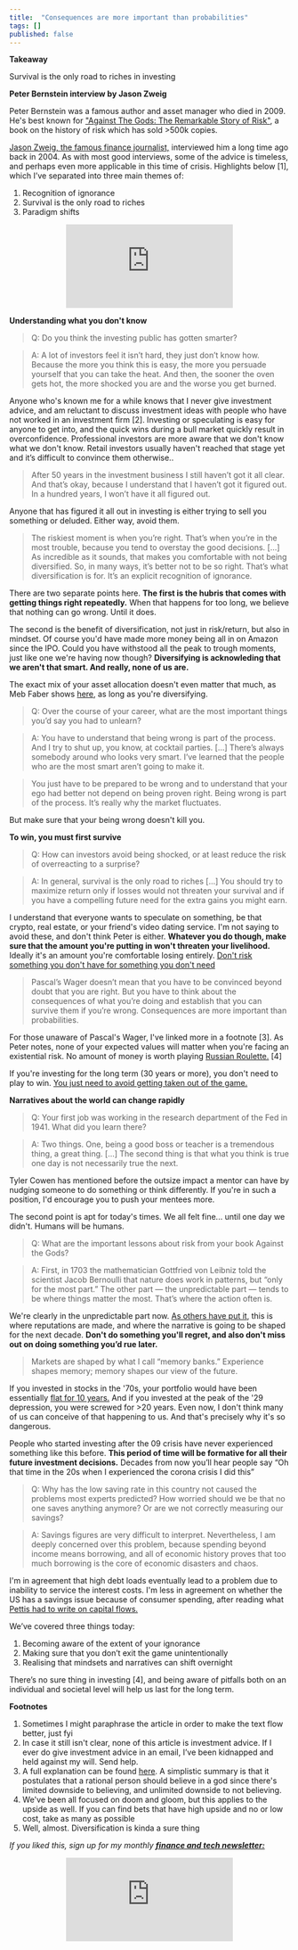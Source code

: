 ```yaml
---
title:  "Consequences are more important than probabilities"  
tags: []
published: false
---
```


<style>
      .iframe-container {
        overflow: hidden;        
        padding-top: 50%; <!-- Calculated from the aspect ration of the content (in case of 16:9 it is 9/16= 0.5625) -->
        position: relative;
      }
      .iframe-container iframe { 
         border: 0;
         height: 100%; <!-- Finally, width and height are set to 100% so the iframe takes up 100% of the containers space. -->
         left: 0;
         position: absolute;
         top: 0;
         width: 100%;
         display: block;
         margin: 0 auto; <!-- center image -->
      }
      <!-- 4x3 Aspect Ratio -->
      .iframe-container-4x3 {
        padding-top: 75%;
      }
</style> 

**Takeaway**

Survival is the only road to riches in investing 

**Peter Bernstein interview by Jason Zweig**

Peter Bernstein was a famous author and asset manager who died in 2009. He's best known for ["Against The Gods: The Remarkable Story of Risk"](https://www.amazon.com/Against-Gods-Remarkable-Story-Risk/dp/0471295639 "ATG"), a book on the history of risk which has sold >500k copies. 

[Jason Zweig, the famous finance journalist,](https://jasonzweig.com/ "Jason") interviewed him a long time ago back in 2004. As with most good interviews, some of the advice is timeless, and perhaps even more applicable in this time of crisis. Highlights below \[1\], which I’ve separated into three main themes of: 

  1. Recognition of ignorance
  2. Survival is the only road to riches
  3. Paradigm shifts 

<div class="iframe-container-4x3">
  <p align="center"><iframe src="https://avoidboringpeople.substack.com/embed" frameborder="0" scrolling="no"> </iframe></p>
</div>

**Understanding what you don't know**

> Q: Do you think the investing public has gotten smarter?

> A: A lot of investors feel it isn’t hard, they just don’t know how. Because the more you think this is easy, the more you persuade yourself that you can take the heat. And then, the sooner the oven gets hot, the more shocked you are and the worse you get burned. 

Anyone who's known me for a while knows that I never give investment advice, and am reluctant to discuss investment ideas with people who have not worked in an investment firm \[2\]. Investing or speculating is easy for anyone to get into, and the quick wins during a bull market quickly result in overconfidence. Professional investors are more aware that we don't know what we don't know. Retail investors usually haven't reached that stage yet and it’s difficult to convince them otherwise..  

> After 50 years in the investment business I still haven’t got it all clear. And that’s okay, because I understand that I haven’t got it figured out. In a hundred years, I won’t have it all figured out.

Anyone that has figured it all out in investing is either trying to sell you something or deluded. Either way, avoid them.

> The riskiest moment is when you’re right. That’s when you’re in the most trouble, because you tend to overstay the good decisions.  \[...\] As incredible as it sounds, that makes you comfortable with not being diversified. So, in many ways, it’s better not to be so right. That’s what diversification is for. It’s an explicit recognition of ignorance.

There are two separate points here. **The first is the hubris that comes with getting things right repeatedly.** When that happens for too long, we believe that nothing can go wrong. Until it does.

The second is the benefit of diversification, not just in risk/return, but also in mindset. Of course you'd have made more money being all in on Amazon since the IPO. Could you have withstood all the peak to trough moments, just like one we're having now though? **Diversifying is acknowleding that we aren't that smart. And really, none of us are.**

The exact mix of your asset allocation doesn't even matter that much, as Meb Faber shows [here](https://mebfaber.com/2013/07/31/asset-allocation-strategies-2/ "Meb"), as long as you're diversifying.

> Q: Over the course of your career, what are the most important things you’d say you had to unlearn?

> A: You have to understand that being wrong is part of the process. And I try to shut up, you know, at cocktail parties. \[...\] There’s always somebody around who looks very smart. I’ve learned that the people who are the most smart aren’t going to make it.

> You just have to be prepared to be wrong and to understand that your ego had better not depend on being proven right. Being wrong is part of the process. It’s really why the market fluctuates.

But make sure that your being wrong doesn't kill you.

**To win, you must first survive**

> Q: How can investors avoid being shocked, or at least reduce the risk of overreacting to a surprise?

> A: In general, survival is the only road to riches \[...\] You should try to maximize return only if losses would not threaten your survival and if you have a compelling future need for the extra gains you might earn.

I understand that everyone wants to speculate on something, be that crypto, real estate, or your friend's video dating service. I'm not saying to avoid these, and don't think Peter is either. **Whatever you do though, make sure that the amount you're putting in won't threaten your livelihood.** Ideally it's an amount you're comfortable losing entirely. [Don't risk something you don't have for something you don't need](https://www.cnbc.com/video/2018/02/26/buffett-its-insane-to-risk-what-you-have-for-something-you-dont-need.html "Buffett")

> Pascal’s Wager doesn’t mean that you have to be convinced beyond doubt that you are right. But you have to think about the consequences of what you’re doing and establish that you can survive them if you’re wrong. Consequences are more important than probabilities.

For those unaware of Pascal's Wager, I've linked more in a footnote \[3\]. As Peter notes, none of your expected values will matter when you're facing an existential risk. No amount of money is worth playing [Russian Roulette.](https://en.wikipedia.org/wiki/Russian_roulette "Russian") \[4\]

If you're investing for the long term (30 years or more), you don't need to play to win. [You just need to avoid getting taken out of the game.](https://www.oaktreecapital.com/docs/default-source/memos/2003-09-05-whats-your-game-plan.pdf?sfvrsn=2 "Marks")

**Narratives about the world can change rapidly**

> Q: Your first job was working in the research department of the Fed in 1941. What did you learn there?

> A: Two things. One, being a good boss or teacher is a tremendous thing, a great thing. \[...\] The second thing is that what you think is true one day is not necessarily true the next.

Tyler Cowen has mentioned before the outsize impact a mentor can have by nudging someone to do something or think differently. If you're in such a position, I'd encourage you to push your mentees more. 

The second point is apt for today's times. We all felt fine... until one day we didn't. Humans will be humans. 

> Q: What are the important lessons about risk from your book Against the Gods?

> A: First, in 1703 the mathematician Gottfried von Leibniz told the scientist Jacob Bernoulli that nature does work in patterns, but “only for the most part.” The other part — the unpredictable part — tends to be where things matter the most. That’s where the action often is.

We're clearly in the unpredictable part now. [As others have put it](https://twitter.com/bgurley/status/1239759433141325825?s=20 "Gurley"), this is where reputations are made, and where the narrative is going to be shaped for the next decade. **Don't do something you'll regret, and also don't miss out on doing something you’d rue later.**

> Markets are shaped by what I call “memory banks.” Experience shapes memory; memory shapes our view of the future.

If you invested in stocks in the '70s, your portfolio would have been essentially [flat for 10 years.](https://www.marketwatch.com/story/the-dows-tumultuous-120-year-history-in-one-chart-2017-03-23 "chart") And if you invested at the peak of the '29 depression, you were screwed for >20 years. Even now, I don't think many of us can conceive of that happening to us. And that's precisely why it's so dangerous.

People who started investing after the 09 crisis have never experienced something like this before. **This period of time will be formative for all their future investment decisions.** Decades from now you’ll hear people say “Oh that time in the 20s when I experienced the corona crisis I did this”

> Q: Why has the low saving rate in this country not caused the problems most experts predicted? How worried should we be that no one saves anything anymore? Or are we not correctly measuring our savings?

> A: Savings figures are very difficult to interpret. Nevertheless, I am deeply concerned over this problem, because spending beyond income means borrowing, and all of economic history proves that too much borrowing is the core of economic disasters and chaos.

I'm in agreement that high debt loads eventually lead to a problem due to inability to service the interest costs. I'm less in agreement on whether the US has a savings issue because of consumer spending, after reading what [Pettis had to write on capital flows.](https://carnegieendowment.org/chinafinancialmarkets/79641 "Pettis")

We’ve covered three things today: 

  1. Becoming aware of the extent of your ignorance
  2. Making sure that you don’t exit the game unintentionally
  3. Realising that mindsets and narratives can shift overnight

There’s no sure thing in investing \[4\], and being aware of pitfalls both on an individual and societal level will help us last for the long term.

**Footnotes**
1. Sometimes I might paraphrase the article in order to make the text flow better, just fyi
2. In case it still isn't clear, none of this article is investment advice. If I ever do give investment advice in an email, I’ve been kidnapped and held against my will. Send help. 
3. A full explanation can be found [here](https://plato.stanford.edu/entries/pascal-wager/ "Pascal"). A simplistic summary is that it postulates that a rational person should believe in a god since there's limited downside to believing, and unlimited downside to not believing.
4. We've been all focused on doom and gloom, but this applies to the upside as well. If you can find bets that have high upside and no or low cost, take as many as possible
5. Well, almost. Diversification is kinda a sure thing

*If you liked this, sign up for my monthly* ***[finance and tech newsletter:](https://avoidboringpeople.substack.com/ "ABP")***

<div class="iframe-container-4x3">
  <p align="center"><iframe src="https://avoidboringpeople.substack.com/embed" frameborder="0" scrolling="no"> </iframe></p>
</div>
